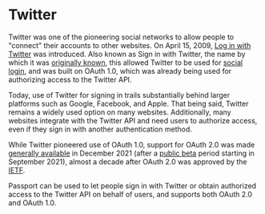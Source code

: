 # Twitter

Twitter was one of the pioneering social networks to allow people to "connect"
their accounts to other websites.  On April 15, 2009, [Log in with Twitter](https://developer.twitter.com/en/docs/authentication/guides/log-in-with-twitter)
was introduced.  Also known as Sign in with Twitter, the name by which it was
[originally known](https://web.archive.org/web/20090419165334/http://apiwiki.twitter.com/Sign-in-with-Twitter),
this allowed Twitter to be used for [social login](https://en.wikipedia.org/wiki/Social_login),
and was built on OAuth 1.0, which was already being used for authorizing access
to the Twitter API.

Today, use of Twitter for signing in trails substantially behind larger
platforms such as Google, Facebook, and Apple.  That being said, Twitter remains
a widely used option on many websites.  Additionally, many websites integrate
with the Twitter API and need users to authorize access, even if they sign in
with another authentication method.

While Twitter pioneered use of OAuth 1.0, support for OAuth 2.0 was made
[generally available](https://twittercommunity.com/t/announcing-oauth-2-0-general-availability/163555)
in December 2021 (after a [public beta](https://twittercommunity.com/t/announcing-oauth-2-0-beta/159189)
period starting in September 2021), almost a decade after OAuth 2.0 was
approved by the [IETF](https://www.ietf.org/).

Passport can be used to let people sign in with Twitter or obtain authorized
access to the Twitter API on behalf of users, and supports both OAuth 2.0 and
OAuth 1.0.
